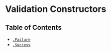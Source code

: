 # Validation Constructors

## Table of Contents

* [`.Failure`](./Failure.md)
* [`.Success`](./Success.md)
